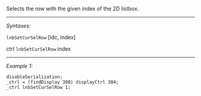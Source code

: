 Selects the row with the given index of the 2D listbox.


---
*Syntaxes:*

`lnbSetCurSelRow` [idc, index]

ctrl `lnbSetCurSelRow` index

---
*Example 1:*

```sqf
disableSerialization;
_ctrl = (findDisplay 300) displayCtrl 304;
_ctrl lnbSetCurSelRow 1;
```